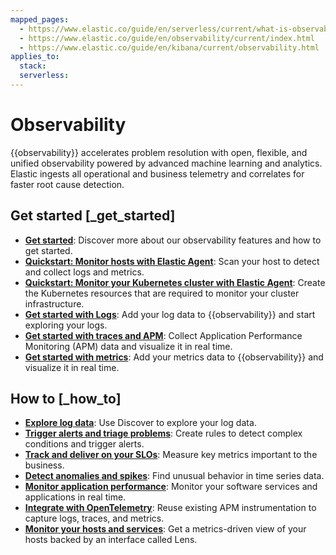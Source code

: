```yaml
---
mapped_pages:
  - https://www.elastic.co/guide/en/serverless/current/what-is-observability-serverless.html
  - https://www.elastic.co/guide/en/observability/current/index.html
  - https://www.elastic.co/guide/en/kibana/current/observability.html
applies_to:
  stack:
  serverless:
---
```


# Observability

{{observability}} accelerates problem resolution with open, flexible, and unified observability powered by advanced machine learning and analytics. Elastic ingests all operational and business telemetry and correlates for faster root cause detection.


## Get started [_get_started]

* [**Get started**](/solutions/observability/get-started.md): Discover more about our observability features and how to get started.
* [**Quickstart: Monitor hosts with Elastic Agent**](/solutions/observability/get-started/quickstart-monitor-hosts-with-elastic-agent.md): Scan your host to detect and collect logs and metrics.
* [**Quickstart: Monitor your Kubernetes cluster with Elastic Agent**](/solutions/observability/get-started/quickstart-monitor-kubernetes-cluster-with-elastic-agent.md): Create the Kubernetes resources that are required to monitor your cluster infrastructure.
* [**Get started with Logs**](/solutions/observability/logs/get-started-with-system-logs.md): Add your log data to {{observability}} and start exploring your logs.
* [**Get started with traces and APM**](/solutions/observability/apm/get-started.md): Collect Application Performance Monitoring (APM) data and visualize it in real time.
* [**Get started with metrics**](/solutions/observability/infra-and-hosts/get-started-with-system-metrics.md): Add your metrics data to {{observability}} and visualize it in real time.


## How to [_how_to]

* [**Explore log data**](/solutions/observability/logs/discover-logs.md): Use Discover to explore your log data.
* [**Trigger alerts and triage problems**](/solutions/observability/incident-management/create-manage-rules.md): Create rules to detect complex conditions and trigger alerts.
* [**Track and deliver on your SLOs**](/solutions/observability/incident-management/service-level-objectives-slos.md): Measure key metrics important to the business.
* [**Detect anomalies and spikes**](/explore-analyze/machine-learning/anomaly-detection.md): Find unusual behavior in time series data.
* [**Monitor application performance**](/solutions/observability/apm/index.md): Monitor your software services and applications in real time.
* [**Integrate with OpenTelemetry**](/solutions/observability/apm/use-opentelemetry-with-apm.md): Reuse existing APM instrumentation to capture logs, traces, and metrics.
* [**Monitor your hosts and services**](/solutions/observability/infra-and-hosts/analyze-compare-hosts.md): Get a metrics-driven view of your hosts backed by an interface called Lens.